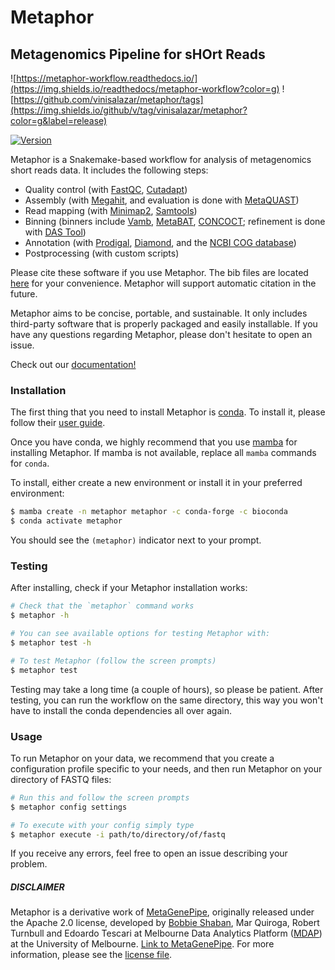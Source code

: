 # Metaphor
## Metagenomics Pipeline for sHOrt Reads

![https://metaphor-workflow.readthedocs.io/](https://img.shields.io/readthedocs/metaphor-workflow?color=g) ![https://github.com/vinisalazar/metaphor/tags](https://img.shields.io/github/v/tag/vinisalazar/metaphor?color=g&label=release)

[![Version](https://anaconda.org/bioconda/metaphor/badges/version.svg)](https://anaconda.org/bioconda/metaphor)
<!-- [![Bioconda](https://img.shields.io/conda/dn/bioconda/metaphor.svg?label=Bioconda )](https://anaconda.org/bioconda/metaphor) -->

Metaphor is a Snakemake-based workflow for analysis of metagenomics short reads data. It includes the following steps:
- Quality control (with [FastQC](https://github.com/s-andrews/FastQC/), [Cutadapt](https://github.com/marcelm/cutadapt))
- Assembly (with [Megahit](https://github.com/voutcn/megahit), and evaluation is done with [MetaQUAST](https://github.com/ablab/quast))
- Read mapping (with [Minimap2](https://github.com/lh3/minimap2), [Samtools](https://github.com/samtools/samtools))
- Binning (binners include [Vamb](https://github.com/RasmussenLab/vamb/), [MetaBAT](https://bitbucket.org/berkeleylab/metabat), [CONCOCT](https://github.com/BinPro/CONCOCT)<!--, [GraphBin](https://github.com/Vini2/GraphBin)-->; refinement is done with [DAS Tool](https://github.com/cmks/DAS_Tool))
- Annotation (with [Prodigal](https://github.com/hyattpd/Prodigal), [Diamond](https://github.com/bbuchfink/diamond), and the [NCBI COG database](https://www.ncbi.nlm.nih.gov/research/cog-project/))
- Postprocessing (with custom scripts)

Please cite these software if you use Metaphor. The bib files are located [here](./metaphor/workflow/bibs/) for your convenience.
Metaphor will support automatic citation in the future.

Metaphor aims to be concise, portable, and sustainable. It only includes third-party software that is properly packaged and easily installable.
If you have any questions regarding Metaphor, please don't hesitate to open an issue.

Check out our [documentation!](https://metaphor-workflow.readthedocs.io)

### Installation
The first thing that you need to install Metaphor is [conda](https://docs.conda.io/). To install it, please follow their [user guide](https://docs.conda.io/projects/conda/en/latest/user-guide/install/index.html).

Once you have conda, we highly recommend that you use [mamba](https://mamba.readthedocs.io/en/latest/installation.html) for installing Metaphor. If mamba is not available, replace all `mamba` commands for `conda`.

To install, either create a new environment or install it in your preferred environment:
```bash
$ mamba create -n metaphor metaphor -c conda-forge -c bioconda
$ conda activate metaphor
```

You should see the `(metaphor)` indicator next to your prompt.

### Testing
After installing, check if your Metaphor installation works:

```bash
# Check that the `metaphor` command works
$ metaphor -h

# You can see available options for testing Metaphor with:
$ metaphor test -h

# To test Metaphor (follow the screen prompts)
$ metaphor test
```

Testing may take a long time (a couple of hours), so please be patient. After testing, you can run the workflow on the same directory, this way you won't have to install the conda dependencies all over again.

### Usage
To run Metaphor on your data, we recommend that you create a configuration profile specific to your needs, and then run Metaphor on your directory of FASTQ files:

```bash
# Run this and follow the screen prompts
$ metaphor config settings

# To execute with your config simply type 
$ metaphor execute -i path/to/directory/of/fastq
```

If you receive any errors, feel free to open an issue describing your problem.


##### DISCLAIMER
Metaphor is a derivative work of [MetaGenePipe](https://gitlab.unimelb.edu.au/bshaban/metaGenePipe/), originally released under the
Apache 2.0 license, developed by [Bobbie Shaban](https://gitlab.unimelb.edu.au/bshaban), Mar Quiroga, Robert Turnbull
and Edoardo Tescari at Melbourne Data Analytics Platform ([MDAP](https://mdap.unimelb.edu.au/)) at the
University of Melbourne.
[Link to MetaGenePipe](https://gitlab.unimelb.edu.au/bshaban/metaGenePipe/). For more information, please see the [license file](./LICENSE.md).

